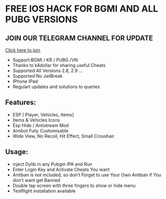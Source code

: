 # FREE IOS HACK FOR BGMI AND ALL PUBG VERSIONS

## JOIN OUR TELEGRAM CHANNEL FOR UPDATE
[Click here to join](https://t.me/freeiosbgmi)
- Support:BGMI / KR / PUBG /VN
- Thanks to k4dollar for sharing useful Cheats
- Supported All Versions 2.8, 2.9 …
- Supported No JailBreak
- IPhone IPad
- Regulart updates and solutions to queries
## Features:
- ESP [ Player, Vehicles, Items}
- Items & Vehicles Icons
- Esp Hide / Antistream Mod
- Aimbot Fully Customisable
- Wide View, No Recoil, Hit Effect, Small Crosshair
## Usage:
- inject Dylib in any Pubgm IPA and Run
- Enter Login Key and Activate Cheats You want
- Antiban is not included, so don't Forget to use Your Own Antiban if You don't want get Banned
- Double tap screen with three fingers to show or hide menu
- Testflight installation available

